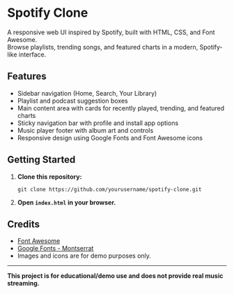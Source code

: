 # Spotify Clone

A responsive web UI inspired by Spotify, built with HTML, CSS, and Font Awesome.  
Browse playlists, trending songs, and featured charts in a modern, Spotify-like interface.

## Features

- Sidebar navigation (Home, Search, Your Library)
- Playlist and podcast suggestion boxes
- Main content area with cards for recently played, trending, and featured charts
- Sticky navigation bar with profile and install app options
- Music player footer with album art and controls
- Responsive design using Google Fonts and Font Awesome icons

## Getting Started

1. **Clone this repository:**
   ```
   git clone https://github.com/yourusername/spotify-clone.git
   ```
2. **Open `index.html` in your browser.**

## Credits

- [Font Awesome](https://fontawesome.com/)
- [Google Fonts - Montserrat](https://fonts.google.com/specimen/Montserrat)
- Images and icons are for demo purposes only.

---

**This project is for educational/demo use and does not provide real music streaming.**
